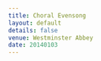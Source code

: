 ```yaml
---
title: Choral Evensong
layout: default
details: false
venue: Westminster Abbey
date: 20140103
---
```

